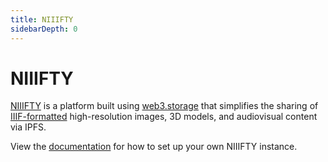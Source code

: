 ```yaml
---
title: NIIIFTY
sidebarDepth: 0
---
```


# NIIIFTY

[NIIIFTY](https://niiifty.com) is a platform built using [web3.storage](../how-to/web3storage.md) that simplifies the sharing of [IIIF-formatted](https://iiif.io) high-resolution images, 3D models, and audiovisual content via IPFS.

View the [documentation](https://niiifty.com/docs) for how to set up your own NIIIFTY instance.
